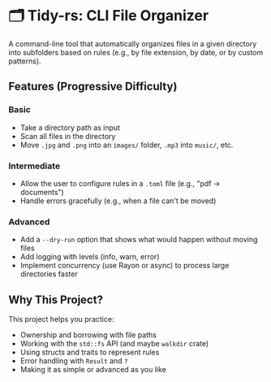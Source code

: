 # 🗂️ Tidy-rs: CLI File Organizer

A command-line tool that automatically organizes files in a given directory into subfolders based on rules (e.g., by file extension, by date, or by custom patterns).

## Features (Progressive Difficulty)

### Basic
- Take a directory path as input
- Scan all files in the directory
- Move `.jpg` and `.png` into an `images/` folder, `.mp3` into `music/`, etc.

### Intermediate
- Allow the user to configure rules in a `.toml` file (e.g., "pdf → documents")
- Handle errors gracefully (e.g., when a file can't be moved)

### Advanced
- Add a `--dry-run` option that shows what would happen without moving files
- Add logging with levels (info, warn, error)
- Implement concurrency (use Rayon or async) to process large directories faster

## Why This Project?

This project helps you practice:
- Ownership and borrowing with file paths
- Working with the `std::fs` API (and maybe `walkdir` crate)
- Using structs and traits to represent rules
- Error handling with `Result` and `?`
- Making it as simple or advanced as you like